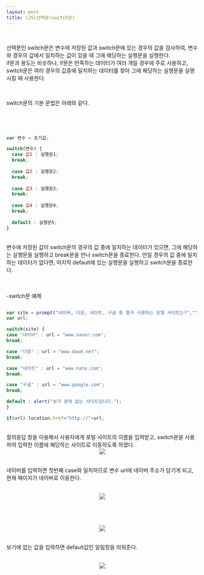 ```yaml
---
layout: post
title: (JS)선택문(switch문)
---
```


<br>

선택문인 switch문은 변수에 저장된 값과 switch문에 있는 경우의 값을 검사하여, 변수와 경우의 값에서 일치하는 값이 있을 때 그에 해당하는 실행문을 실행한다.   
if문과 용도는 비슷하나, if문은 만족하는 데이터가 여러 개일 경우에 주로 사용하고, switch문은 여러 경우의 값중에 일치하는 데이터를 찾아 그에 해당하는 실행문을 실행시킬 때 사용한다. 

<br>

switch문의 기본 문법은 아래와 같다.

<br>
<br>

``` javascript

var 변수 = 초기값;

switch(변수) {
  case 값1 : 실행문1;
  break;
  
  case 값2 : 실행문2;
  break;
  
  case 값3 : 실행문3;
  break;
  
  case 값4 : 실행문4;
  break;
  
  default : 실행문5;
}

```

<br>
변수에 저장된 값이 switch문의 경우의 값 중에 일치하는 데이터가 있으면, 그에 해당하는 실행문을 실행하고 break문을 만나 switch문을 종료한다.  
만일 경우의 값 중에 일치하는 데이터가 없다면, 마지막 default에 있는 실행문을 실행하고 switch문을 종료한다.

<br>
<br>
<br>

-switch문 예제

``` javascript

var site = prompt("네이버, 다음, 네이트, 구글 중 즐겨 사용하는 포털 사이트는?","");
var url;

switch(site) {
case "네이버" : url = "www.naver.com";
break;

case "다음" : url = "www.daum.net";
break;

case "네이트" : url = "www.nate.com";
break;

case "구글" : url = "www.google.com";
break;

default : alert("보기 중에 없는 사이트입니다.");
}

if(url) location.href="http://"+url;

```

<br>
질의응답 창을 이용해서 사용자에게 포털 사이트의 이름을 입력받고, switch문을 사용하여 입력한 이름에 해당하는 사이트로 이동하도록 하였다.

<br>
<center><img src="https://hyeyeong1011.github.io/img/switch1.png"></center>
<br>

네이버를 입력하면 첫번째 case와 일치하므로 변수 url에 네이버 주소가 담기게 되고, 현재 페이지가 네이버로 이동한다.

<br>
<center><img src="https://hyeyeong1011.github.io/img/switch2.png"></center>
<br>
<br>
<br>


<br>
<center><img src="https://hyeyeong1011.github.io/img/switch3.png"></center>
<br>

보기에 없는 값을 입력하면 default값인 알림창을 띄워준다.

<br>
<center><img src="https://hyeyeong1011.github.io/img/switch4.png"></center>
<br>

<br>
